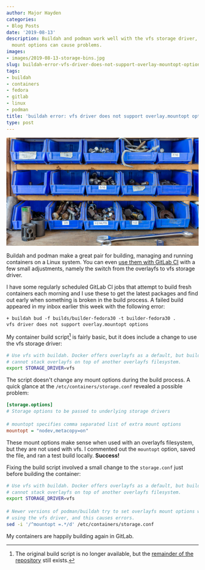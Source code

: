 ```yaml
---
author: Major Hayden
categories:
- Blog Posts
date: '2019-08-13'
description: Buildah and podman work well with the vfs storage driver, but the default
  mount options can cause problems.
images:
- images/2019-08-13-storage-bins.jpg
slug: buildah-error-vfs-driver-does-not-support-overlay-mountopt-options
tags:
- buildah
- containers
- fedora
- gitlab
- linux
- podman
title: 'buildah error: vfs driver does not support overlay.mountopt options'
type: post
---
```


![Storage bins]

Buildah and podman make a great pair for building, managing and running
containers on a Linux system. You can even [use them with GitLab CI] with a
few small adjustments, namely the switch from the overlayfs to vfs storage
driver.

I have some regularly scheduled GitLab CI jobs that attempt to build fresh
containers each morning and I use these to get the latest packages and find
out early when something is broken in the build process. A failed build
appeared in my inbox earlier this week with the following error:

```text
+ buildah bud -f builds/builder-fedora30 -t builder-fedora30 .
vfs driver does not support overlay.mountopt options
```

My container build script[^1] is fairly basic, but it does include a change to
use the vfs storage driver:

```bash
# Use vfs with buildah. Docker offers overlayfs as a default, but buildah
# cannot stack overlayfs on top of another overlayfs filesystem.
export STORAGE_DRIVER=vfs
```

The script doesn't change any mount options during the build process. A quick
glance at the `/etc/containers/storage.conf` revealed a possible problem:

```ini
[storage.options]
# Storage options to be passed to underlying storage drivers

# mountopt specifies comma separated list of extra mount options
mountopt = "nodev,metacopy=on"
```

These mount options make sense when used with an overlayfs filesystem, but
they are not used with vfs. I commented out the `mountopt` option, saved the
file, and ran a test build locally. **Success!**

Fixing the build script involved a small change to the `storage.conf` just
before building the container:

```bash
# Use vfs with buildah. Docker offers overlayfs as a default, but buildah
# cannot stack overlayfs on top of another overlayfs filesystem.
export STORAGE_DRIVER=vfs

# Newer versions of podman/buildah try to set overlayfs mount options when
# using the vfs driver, and this causes errors.
sed -i '/^mountopt =.*/d' /etc/containers/storage.conf
```

My containers are happily building again in GitLab.

[Storage bins]: /images/2019-08-13-storage-bins.jpg
[use them with GitLab CI]: /2019/05/24/build-containers-in-gitlab-ci-with-buildah/

[^1]: The original build script is no longer available, but the [remainder of
the repository](https://gitlab.com/cki-project/containers/) still exists.